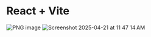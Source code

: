 # React + Vite


![PNG image](https://github.com/user-attachments/assets/a4ab1252-987a-415f-bad7-649909149bb0)
![Screenshot 2025-04-21 at 11 47 14 AM](https://github.com/user-attachments/assets/a3679cc9-9c68-4479-b23c-d22ba1b90f18)
